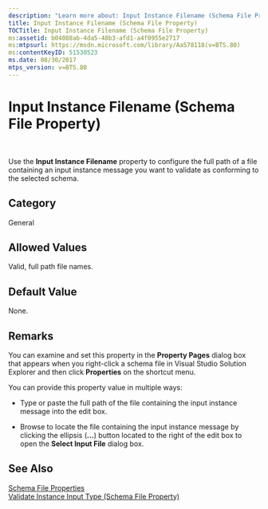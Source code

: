 ```yaml
---
description: "Learn more about: Input Instance Filename (Schema File Property)"
title: Input Instance Filename (Schema File Property)
TOCTitle: Input Instance Filename (Schema File Property)
ms:assetid: b04088ab-4da5-48b3-afd1-a4f0955e2717
ms:mtpsurl: https://msdn.microsoft.com/library/Aa578118(v=BTS.80)
ms:contentKeyID: 51530523
ms.date: 08/30/2017
mtps_version: v=BTS.80
---
```


# Input Instance Filename (Schema File Property)

 

Use the **Input Instance Filename** property to configure the full path of a file containing an input instance message you want to validate as conforming to the selected schema.

## Category

General

## Allowed Values

Valid, full path file names.

## Default Value

None.

## Remarks

You can examine and set this property in the **Property Pages** dialog box that appears when you right-click a schema file in Visual Studio Solution Explorer and then click **Properties** on the shortcut menu.

You can provide this property value in multiple ways:

  - Type or paste the full path of the file containing the input instance message into the edit box.

  - Browse to locate the file containing the input instance message by clicking the ellipsis (**...**) button located to the right of the edit box to open the **Select Input File** dialog box.

## See Also

[Schema File Properties](schema-file-properties.md)  
[Validate Instance Input Type (Schema File Property)](validate-instance-input-type-schema-file-property.md)

